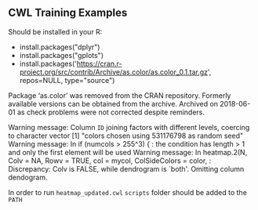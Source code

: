 ## CWL Training Examples

Should be installed in your R:

* install.packages("dplyr")
* install.packages("gplots")
* install.packages('https://cran.r-project.org/src/contrib/Archive/as.color/as.color_0.1.tar.gz', repos=NULL, type="source")


Package ‘as.color’ was removed from the CRAN repository.
Formerly available versions can be obtained from the archive.
Archived on 2018-06-01 as check problems were not corrected despite reminders.


Warning message:
Column `ID` joining factors with different levels, coercing to character vector
[1] "colors chosen using 531176798 as random seed"
Warning message:
In if (numcols > 255^3) { :
  the condition has length > 1 and only the first element will be used
Warning message:
In heatmap.2(N, Colv = NA, Rowv = TRUE, col = mycol, ColSideColors = color,  :
  Discrepancy: Colv is FALSE, while dendrogram is `both'. Omitting column dendogram.


In order to run `heatmap_updated.cwl` `scripts` folder should be added to the `PATH`

